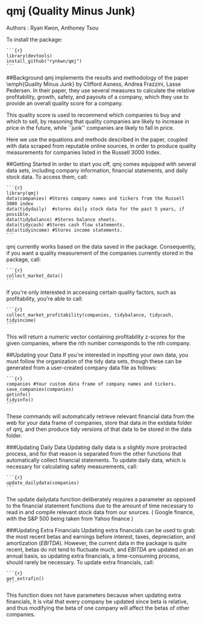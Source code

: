 # qmj (Quality Minus Junk)
Authors : Ryan Kwon, Anthoney Tsou

To install the package:

	```{r}
	library(devtools)
	install_github("rynkwn/qmj")
    ```

##Background
qmj implements the results and methodology of the paper \emph{Quality Minus Junk} by Clifford Asness, Andrea Frazzini, Lasse Pedersen. In their paper, they use several measures to calculate the relative profitability, growth, safety, and payouts of a company, which they use to provide an overall quality score for a company.

This quality score is used to recommend which companies to buy and which to sell, by reasoning that quality companies are likely to increase in price in the future, while ``junk'' companies are likely to fall in price.

Here we use the equations and methods described in the paper, coupled with data scraped from reputable online sources, in order to produce quality measurements for companies listed in the Russell 3000 Index.

##Getting Started
In order to start you off, qmj comes equipped with several data sets, including company information, financial statements, and daily stock data. To access them, call:

	```{r}
	library(qmj)
	data(companies) #Stores company names and tickers from the Russell 3000 index
	data(tidydaily)  #stores daily stock data for the past 5 years, if possible.
	data(tidybalance) #Stores balance sheets.
	data(tidycash) #Stores cash flow statements.
	data(tidyincome) #Stores income statements.
    ```

qmj currently works based on the data saved in the package. Consequently, if you want a quality measurement of the companies currently stored in the package, call:

	```{r}
	collect_market_data()
    ```

If you're only interested in accessing certain quality factors, such as profitability, you're able to call:

	```{r}
	collect_market_profitability(companies, tidybalance, tidycash, tidyincome)
    ```

This will return a numeric vector containing profitability z-scores for the given companies, where the nth number corresponds to the nth company. 

##Updating your Data
If you're interested in inputting your own data, you must follow the organization of the tidy data sets, though these can be generated from a user-created company data file as follows:

	```{r}
	companies #Your custom data frame of company names and tickers.
	save_companies(companies)
	getinfo()
	tidyinfo()
    ```

These commands will automatically retrieve relevant financial data from the web for your data frame of companies, store that data in the extdata folder of qmj, and then produce tidy versions of that data to be stored in the data folder.

###Updating Daily Data
Updating daily data is a slightly more protracted process, and for that reason is separated from the other functions that automatically collect financial statements. To update daily data, which is necessary for calculating safety measurements, call:

	```{r}
	update_dailydata(companies)
    ```

The update dailydata function deliberately requires a parameter as opposed to the financial statement functions due to the amount of time necessary to read in and compile relevant stock data from our sources. ( Google finance, with the S\&P 500 being taken from Yahoo finance )

###Updating Extra Financials
Updating extra financials can be used to grab the most recent betas and earnings before interest, taxes, depreciation, and amortization ($EBITDA$). However, the current data in the package is quite recent, betas do not tend to fluctuate much, and $EBITDA$ are updated on an annual basis, so updating extra financials, a time-consuming process, should rarely be necessary. To update extra financials, call:

	```{r}
	get_extrafin()
    ```

This function does not have parameters because when updating extra financials, it is vital that every company be updated since beta is relative, and thus modifying the beta of one company will affect the betas of other companies. 